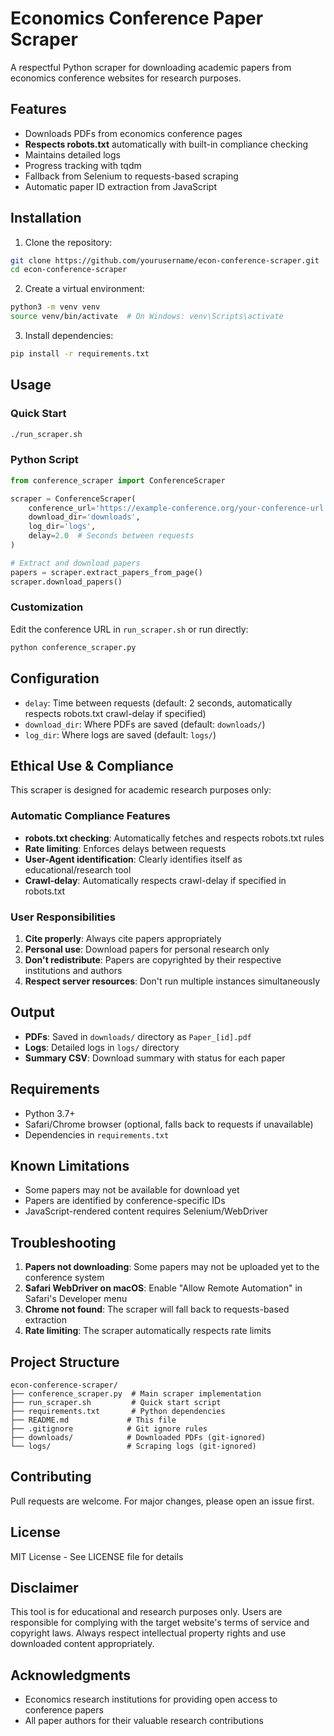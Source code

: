 # Economics Conference Paper Scraper

A respectful Python scraper for downloading academic papers from economics conference websites for research purposes.

## Features

- Downloads PDFs from economics conference pages
- **Respects robots.txt** automatically with built-in compliance checking
- Maintains detailed logs
- Progress tracking with tqdm
- Fallback from Selenium to requests-based scraping
- Automatic paper ID extraction from JavaScript

## Installation

1. Clone the repository:
```bash
git clone https://github.com/yourusername/econ-conference-scraper.git
cd econ-conference-scraper
```

2. Create a virtual environment:
```bash
python3 -m venv venv
source venv/bin/activate  # On Windows: venv\Scripts\activate
```

3. Install dependencies:
```bash
pip install -r requirements.txt
```

## Usage

### Quick Start

```bash
./run_scraper.sh
```

### Python Script

```python
from conference_scraper import ConferenceScraper

scraper = ConferenceScraper(
    conference_url='https://example-conference.org/your-conference-url',
    download_dir='downloads',
    log_dir='logs',
    delay=2.0  # Seconds between requests
)

# Extract and download papers
papers = scraper.extract_papers_from_page()
scraper.download_papers()
```

### Customization

Edit the conference URL in `run_scraper.sh` or run directly:

```bash
python conference_scraper.py
```

## Configuration

- `delay`: Time between requests (default: 2 seconds, automatically respects robots.txt crawl-delay if specified)
- `download_dir`: Where PDFs are saved (default: `downloads/`)
- `log_dir`: Where logs are saved (default: `logs/`)

## Ethical Use & Compliance

This scraper is designed for academic research purposes only:

### Automatic Compliance Features
- **robots.txt checking**: Automatically fetches and respects robots.txt rules
- **Rate limiting**: Enforces delays between requests
- **User-Agent identification**: Clearly identifies itself as educational/research tool
- **Crawl-delay**: Automatically respects crawl-delay if specified in robots.txt

### User Responsibilities
1. **Cite properly**: Always cite papers appropriately
2. **Personal use**: Download papers for personal research only
3. **Don't redistribute**: Papers are copyrighted by their respective institutions and authors
4. **Respect server resources**: Don't run multiple instances simultaneously

## Output

- **PDFs**: Saved in `downloads/` directory as `Paper_[id].pdf`
- **Logs**: Detailed logs in `logs/` directory
- **Summary CSV**: Download summary with status for each paper

## Requirements

- Python 3.7+
- Safari/Chrome browser (optional, falls back to requests if unavailable)
- Dependencies in `requirements.txt`

## Known Limitations

- Some papers may not be available for download yet
- Papers are identified by conference-specific IDs
- JavaScript-rendered content requires Selenium/WebDriver

## Troubleshooting

1. **Papers not downloading**: Some papers may not be uploaded yet to the conference system
2. **Safari WebDriver on macOS**: Enable "Allow Remote Automation" in Safari's Developer menu
3. **Chrome not found**: The scraper will fall back to requests-based extraction
4. **Rate limiting**: The scraper automatically respects rate limits

## Project Structure

```
econ-conference-scraper/
├── conference_scraper.py  # Main scraper implementation
├── run_scraper.sh         # Quick start script
├── requirements.txt       # Python dependencies
├── README.md             # This file
├── .gitignore            # Git ignore rules
├── downloads/            # Downloaded PDFs (git-ignored)
└── logs/                 # Scraping logs (git-ignored)
```

## Contributing

Pull requests are welcome. For major changes, please open an issue first.

## License

MIT License - See LICENSE file for details

## Disclaimer

This tool is for educational and research purposes only. Users are responsible for complying with the target website's terms of service and copyright laws. Always respect intellectual property rights and use downloaded content appropriately.

## Acknowledgments

- Economics research institutions for providing open access to conference papers
- All paper authors for their valuable research contributions